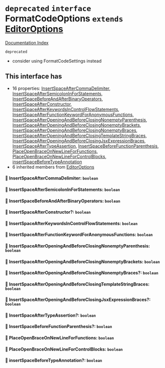 # `deprecated` `interface` FormatCodeOptions `extends` [EditorOptions](../interface.EditorOptions/README.md)

[Documentation Index](../README.md)

`deprecated`

- consider using FormatCodeSettings instead

## This interface has

- 16 properties:
[InsertSpaceAfterCommaDelimiter](#-insertspaceaftercommadelimiter-boolean),
[InsertSpaceAfterSemicolonInForStatements](#-insertspaceaftersemicoloninforstatements-boolean),
[InsertSpaceBeforeAndAfterBinaryOperators](#-insertspacebeforeandafterbinaryoperators-boolean),
[InsertSpaceAfterConstructor](#-insertspaceafterconstructor-boolean),
[InsertSpaceAfterKeywordsInControlFlowStatements](#-insertspaceafterkeywordsincontrolflowstatements-boolean),
[InsertSpaceAfterFunctionKeywordForAnonymousFunctions](#-insertspaceafterfunctionkeywordforanonymousfunctions-boolean),
[InsertSpaceAfterOpeningAndBeforeClosingNonemptyParenthesis](#-insertspaceafteropeningandbeforeclosingnonemptyparenthesis-boolean),
[InsertSpaceAfterOpeningAndBeforeClosingNonemptyBrackets](#-insertspaceafteropeningandbeforeclosingnonemptybrackets-boolean),
[InsertSpaceAfterOpeningAndBeforeClosingNonemptyBraces](#-insertspaceafteropeningandbeforeclosingnonemptybraces-boolean),
[InsertSpaceAfterOpeningAndBeforeClosingTemplateStringBraces](#-insertspaceafteropeningandbeforeclosingtemplatestringbraces-boolean),
[InsertSpaceAfterOpeningAndBeforeClosingJsxExpressionBraces](#-insertspaceafteropeningandbeforeclosingjsxexpressionbraces-boolean),
[InsertSpaceAfterTypeAssertion](#-insertspaceaftertypeassertion-boolean),
[InsertSpaceBeforeFunctionParenthesis](#-insertspacebeforefunctionparenthesis-boolean),
[PlaceOpenBraceOnNewLineForFunctions](#-placeopenbraceonnewlineforfunctions-boolean),
[PlaceOpenBraceOnNewLineForControlBlocks](#-placeopenbraceonnewlineforcontrolblocks-boolean),
[insertSpaceBeforeTypeAnnotation](#-insertspacebeforetypeannotation-boolean)
- 6 inherited members from [EditorOptions](../interface.EditorOptions/README.md)


#### 📄 InsertSpaceAfterCommaDelimiter: `boolean`



#### 📄 InsertSpaceAfterSemicolonInForStatements: `boolean`



#### 📄 InsertSpaceBeforeAndAfterBinaryOperators: `boolean`



#### 📄 InsertSpaceAfterConstructor?: `boolean`



#### 📄 InsertSpaceAfterKeywordsInControlFlowStatements: `boolean`



#### 📄 InsertSpaceAfterFunctionKeywordForAnonymousFunctions: `boolean`



#### 📄 InsertSpaceAfterOpeningAndBeforeClosingNonemptyParenthesis: `boolean`



#### 📄 InsertSpaceAfterOpeningAndBeforeClosingNonemptyBrackets: `boolean`



#### 📄 InsertSpaceAfterOpeningAndBeforeClosingNonemptyBraces?: `boolean`



#### 📄 InsertSpaceAfterOpeningAndBeforeClosingTemplateStringBraces: `boolean`



#### 📄 InsertSpaceAfterOpeningAndBeforeClosingJsxExpressionBraces?: `boolean`



#### 📄 InsertSpaceAfterTypeAssertion?: `boolean`



#### 📄 InsertSpaceBeforeFunctionParenthesis?: `boolean`



#### 📄 PlaceOpenBraceOnNewLineForFunctions: `boolean`



#### 📄 PlaceOpenBraceOnNewLineForControlBlocks: `boolean`



#### 📄 insertSpaceBeforeTypeAnnotation?: `boolean`



